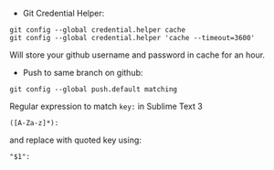 + Git Credential Helper:

```
git config --global credential.helper cache
git config --global credential.helper 'cache --timeout=3600'
```

Will store your github username and password in cache for an hour.

+ Push to same branch on github:

```
git config --global push.default matching
```

Regular expression to match `key:` in Sublime Text 3

```
([A-Za-z]*):
```

and replace with quoted key using:

```
"$1":
```